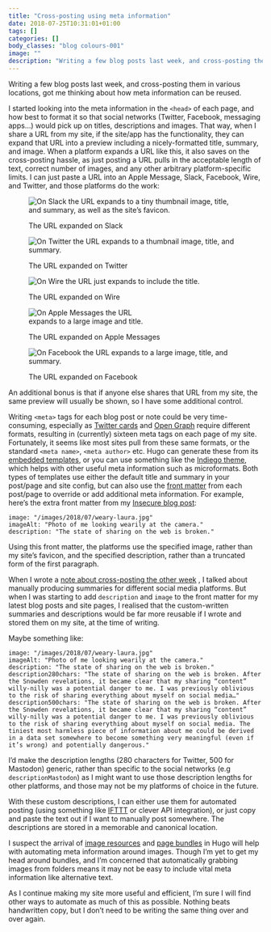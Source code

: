 ```yaml
---
title: "Cross-posting using meta information"
date: 2018-07-25T10:31:01+01:00
tags: []
categories: []
body_classes: "blog colours-001"
image: ""
description: "Writing a few blog posts last week, and cross-posting them in various locations, got me thinking about how meta information can be reused."
---
```


Writing a few blog posts last week, and cross-posting them in various locations, got me thinking about how meta information can be reused.

I started looking into the meta information in the `<head>` of each page, and how best to format it so that social networks (Twitter, Facebook, messaging apps…) would pick up on titles, descriptions and images. That way, when I share a URL from my site, if the site/app has the functionality, they can expand that URL into a preview including a nicely-formatted title, summary, and image. When a platform expands a URL like this, it also saves on the cross-posting hassle, as just posting a URL pulls in the acceptable length of text, correct number of images, and any other arbitrary platform-specific limits. I can just paste a URL into an Apple Message, Slack, Facebook, Wire, and Twitter, and those platforms do the work:

<figure> 
    <img src="/images/2018/07/on-slack.jpg" alt="On Slack the URL expands to a tiny thumbnail image, title, and summary, as well as the site’s favicon." style="max-width:482px;">
    <ficaption><p>The URL expanded on Slack</p></figcaption>
</figure>
<figure> 
    <img src="/images/2018/07/on-twitter.png" alt="On Twitter the URL expands to a thumbnail image, title, and summary." style="max-width:587px;">
    <ficaption><p>The URL expanded on Twitter</p></figcaption>
</figure>
<figure> 
    <img src="/images/2018/07/on-wire.jpg" alt="On Wire the URL just expands to include the title."  style="max-width:475px;">
    <ficaption><p>The URL expanded on Wire</p></figcaption>
</figure>
<figure> 
    <img src="/images/2018/07/on-messages.png" alt="On Apple Messages the URL expands to a large image and title." style="max-width:227px;">
    <ficaption><p>The URL expanded on Apple Messages</p></figcaption>
</figure>
<figure> 
    <img src="/images/2018/07/on-facebook.png" alt="On Facebook the URL expands to a large image, title, and summary." style="max-width:502px;">
    <ficaption><p>The URL expanded on Facebook</p></figcaption>
</figure>

An additional bonus is that if anyone else shares that URL from my site, the same preview will usually be shown, so I have some additional control.

Writing `<meta>` tags for each blog post or note could be very time-consuming, especially as [Twitter cards](https://developer.twitter.com/en/docs/tweets/optimize-with-cards/overview/abouts-cards.html)
 and [Open Graph](http://ogp.me)
 require different formats, resulting in (currently) sixteen meta tags on each page of my site. Fortunately, it seems like most sites pull from these same formats, or the standard `<meta name>`, `<meta author>` etc. Hugo can generate these from its [embedded templates](https://github.com/gohugoio/hugo/tree/master/tpl/tplimpl/embedded/templates), or you can use something like the [Indiego theme](https://www.indiego.org.uk), which helps with other useful meta information such as microformats. Both types of templates use either the default title and summary in your post/page and site config, but can also use the [front matter](https://gohugo.io/content-management/front-matter#readout) from each post/page to override or add additional meta information. For example, here’s the extra front matter from my [Insecure blog post](/insecure):

```
image: "/images/2018/07/weary-laura.jpg"
imageAlt: "Photo of me looking wearily at the camera."
description: "The state of sharing on the web is broken."
```

Using this front matter, the platforms use the specified image, rather than my site’s favicon, and the specified description, rather than a truncated form of the first paragraph.

When I wrote a [note about cross-posting the other week](/notes/2018/07/17/18/08/)
, I talked about manually producing summaries for different social media platforms. But when I was starting to add `description` and `image` to the front matter for my latest blog posts and site pages, I realised that the custom-written summaries and descriptions would be far more reusable if I wrote and stored them on my site, at the time of writing.

Maybe something like:

```
image: "/images/2018/07/weary-laura.jpg"
imageAlt: "Photo of me looking wearily at the camera."
description: "The state of sharing on the web is broken."
description280chars: "The state of sharing on the web is broken. After the Snowden revelations, it became clear that my sharing “content” willy-nilly was a potential danger to me. I was previously oblivious to the risk of sharing everything about myself on social media…"
description500chars: "The state of sharing on the web is broken. After the Snowden revelations, it became clear that my sharing “content” willy-nilly was a potential danger to me. I was previously oblivious to the risk of sharing everything about myself on social media. The tiniest most harmless piece of information about me could be derived in a data set somewhere to become something very meaningful (even if it’s wrong) and potentially dangerous."
```

I’d make the description lengths (280 characters for Twitter, 500 for Mastodon) generic, rather than specific to the social networks (e.g `descriptionMastodon`) as I might want to use those description lengths for other platforms, and those may not be my platforms of choice in the future.

With these custom descriptions, I can either use them for automated posting (using something like [IFTTT](https://ifttt.com) or clever API integration), or just copy and paste the text out if I want to manually post somewhere. The descriptions are stored in a memorable and canonical location.

I suspect the arrival of [image resources](https://gohugo.io/content-management/image-processing/#the-image-page-resource) and [page bundles](https://gohugo.io/content-management/organization/#page-bundles) in Hugo will help with automating meta information around images. Though I’m yet to get my head around bundles, and I’m concerned that automatically grabbing images from folders means it may not be easy to include vital meta information like alternative text.

As I continue making my site more useful and efficient, I’m sure I will find other ways to automate as much of this as possible. Nothing beats handwritten copy, but I don’t need to be writing the same thing over and over again.
